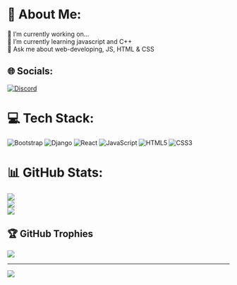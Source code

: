 # 💫 About Me:
🔭 I’m currently working on...<br>🌱 I’m currently learning javascript and C++<br>💬 Ask me about web-developing, JS, HTML & CSS<br>


## 🌐 Socials:
[![Discord](https://img.shields.io/badge/Discord-%237289DA.svg?logo=discord&logoColor=white)](htttps://discord.gg/Helixo29#1443) 

# 💻 Tech Stack:
![Bootstrap](https://img.shields.io/badge/bootstrap-%23563D7C.svg?style=for-the-badge&logo=bootstrap&logoColor=white) ![Django](https://img.shields.io/badge/django-%23092E20.svg?style=for-the-badge&logo=django&logoColor=white) ![React](https://img.shields.io/badge/react-%2320232a.svg?style=for-the-badge&logo=react&logoColor=%2361DAFB) ![JavaScript](https://img.shields.io/badge/javascript-%23323330.svg?style=for-the-badge&logo=javascript&logoColor=%23F7DF1E) ![HTML5](https://img.shields.io/badge/html5-%23E34F26.svg?style=for-the-badge&logo=html5&logoColor=white) ![CSS3](https://img.shields.io/badge/css3-%231572B6.svg?style=for-the-badge&logo=css3&logoColor=white)
# 📊 GitHub Stats:
![](https://github-readme-stats.vercel.app/api?username=Helixo29&theme=dark&hide_border=false&include_all_commits=false&count_private=false)<br/>
![](https://github-readme-streak-stats.herokuapp.com/?user=Helixo29&theme=dark&hide_border=false)<br/>
![](https://github-readme-stats.vercel.app/api/top-langs/?username=Helixo29&theme=dark&hide_border=false&include_all_commits=false&count_private=false&layout=compact)

## 🏆 GitHub Trophies
![](https://github-profile-trophy.vercel.app/?username=Helixo29&theme=radical&no-frame=false&no-bg=true&margin-w=4)

---
[![](https://visitcount.itsvg.in/api?id=Helixo29&icon=0&color=0)](https://visitcount.itsvg.in)
